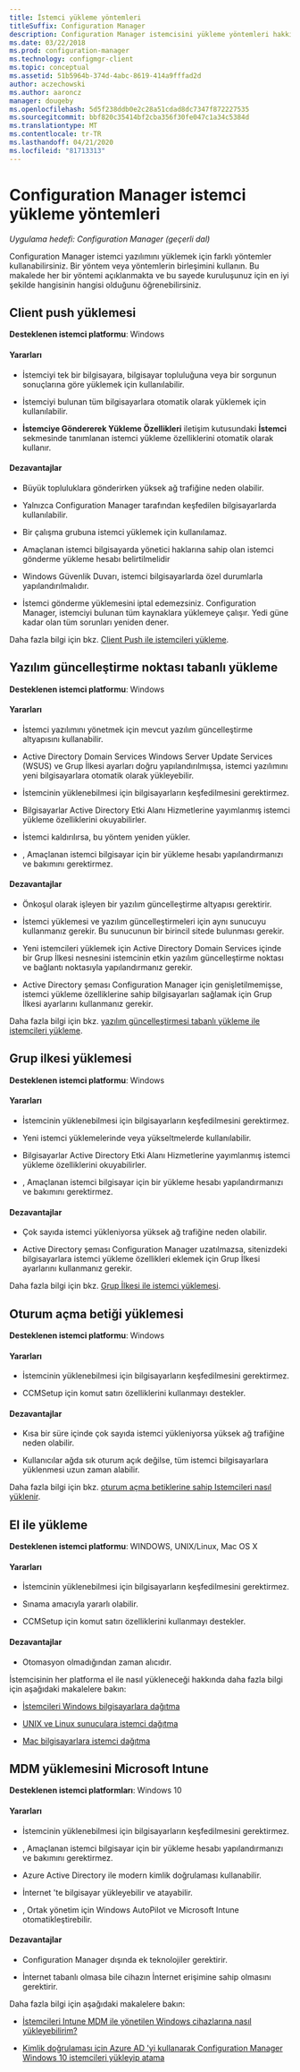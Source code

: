 ```yaml
---
title: İstemci yükleme yöntemleri
titleSuffix: Configuration Manager
description: Configuration Manager istemcisini yükleme yöntemleri hakkında bilgi edinin.
ms.date: 03/22/2018
ms.prod: configuration-manager
ms.technology: configmgr-client
ms.topic: conceptual
ms.assetid: 51b5964b-374d-4abc-8619-414a9fffad2d
author: aczechowski
ms.author: aaroncz
manager: dougeby
ms.openlocfilehash: 5d5f238ddb0e2c28a51cdad8dc7347f872227535
ms.sourcegitcommit: bbf820c35414bf2cba356f30fe047c1a34c5384d
ms.translationtype: MT
ms.contentlocale: tr-TR
ms.lasthandoff: 04/21/2020
ms.locfileid: "81713313"
---
```

# <a name="client-installation-methods-in-configuration-manager"></a>Configuration Manager istemci yükleme yöntemleri

*Uygulama hedefi: Configuration Manager (geçerli dal)*

Configuration Manager istemci yazılımını yüklemek için farklı yöntemler kullanabilirsiniz. Bir yöntem veya yöntemlerin birleşimini kullanın. Bu makalede her bir yöntemi açıklanmakta ve bu sayede kuruluşunuz için en iyi şekilde hangisinin hangisi olduğunu öğrenebilirsiniz.  

## <a name="client-push-installation"></a>Client push yüklemesi  

**Desteklenen istemci platformu**: Windows  

#### <a name="advantages"></a>Yararları  

-   İstemciyi tek bir bilgisayara, bilgisayar topluluğuna veya bir sorgunun sonuçlarına göre yüklemek için kullanılabilir.  

-   İstemciyi bulunan tüm bilgisayarlara otomatik olarak yüklemek için kullanılabilir.  

-   **İstemciye Göndererek Yükleme Özellikleri** iletişim kutusundaki **İstemci** sekmesinde tanımlanan istemci yükleme özelliklerini otomatik olarak kullanır.  

#### <a name="disadvantages"></a>Dezavantajlar  

-   Büyük topluluklara gönderirken yüksek ağ trafiğine neden olabilir.  

-   Yalnızca Configuration Manager tarafından keşfedilen bilgisayarlarda kullanılabilir.  

-   Bir çalışma grubuna istemci yüklemek için kullanılamaz.  

-   Amaçlanan istemci bilgisayarda yönetici haklarına sahip olan istemci gönderme yükleme hesabı belirtilmelidir  

-   Windows Güvenlik Duvarı, istemci bilgisayarlarda özel durumlarla yapılandırılmalıdır.   

-   İstemci gönderme yüklemesini iptal edemezsiniz. Configuration Manager, istemciyi bulunan tüm kaynaklara yüklemeye çalışır. Yedi güne kadar olan tüm sorunları yeniden dener.  

Daha fazla bilgi için bkz. [Client Push ile istemcileri yükleme](../deploy-clients-to-windows-computers.md#BKMK_ClientPush).  



## <a name="software-update-point-based-installation"></a>Yazılım güncelleştirme noktası tabanlı yükleme  

**Desteklenen istemci platformu**: Windows  

#### <a name="advantages"></a>Yararları  

-   İstemci yazılımını yönetmek için mevcut yazılım güncelleştirme altyapısını kullanabilir.  

-   Active Directory Domain Services Windows Server Update Services (WSUS) ve Grup İlkesi ayarları doğru yapılandırılmışsa, istemci yazılımını yeni bilgisayarlara otomatik olarak yükleyebilir.  

-   İstemcinin yüklenebilmesi için bilgisayarların keşfedilmesini gerektirmez.  

-   Bilgisayarlar Active Directory Etki Alanı Hizmetlerine yayımlanmış istemci yükleme özelliklerini okuyabilirler.  

-   İstemci kaldırılırsa, bu yöntem yeniden yükler.  

-   , Amaçlanan istemci bilgisayar için bir yükleme hesabı yapılandırmanızı ve bakımını gerektirmez.  

#### <a name="disadvantages"></a>Dezavantajlar  

-   Önkoşul olarak işleyen bir yazılım güncelleştirme altyapısı gerektirir.  

-   İstemci yüklemesi ve yazılım güncelleştirmeleri için aynı sunucuyu kullanmanız gerekir. Bu sunucunun bir birincil sitede bulunması gerekir.  

-   Yeni istemcileri yüklemek için Active Directory Domain Services içinde bir Grup İlkesi nesnesini istemcinin etkin yazılım güncelleştirme noktası ve bağlantı noktasıyla yapılandırmanız gerekir.  

-   Active Directory şeması Configuration Manager için genişletilmemişse, istemci yükleme özelliklerine sahip bilgisayarları sağlamak için Grup İlkesi ayarlarını kullanmanız gerekir.  

Daha fazla bilgi için bkz. [yazılım güncelleştirmesi tabanlı yükleme ile istemcileri yükleme](../deploy-clients-to-windows-computers.md#BKMK_ClientSUP).  



## <a name="group-policy-installation"></a>Grup ilkesi yüklemesi  

**Desteklenen istemci platformu**: Windows  

#### <a name="advantages"></a>Yararları  

-   İstemcinin yüklenebilmesi için bilgisayarların keşfedilmesini gerektirmez.  

-   Yeni istemci yüklemelerinde veya yükseltmelerde kullanılabilir.  

-   Bilgisayarlar Active Directory Etki Alanı Hizmetlerine yayımlanmış istemci yükleme özelliklerini okuyabilirler.  

-   , Amaçlanan istemci bilgisayar için bir yükleme hesabı yapılandırmanızı ve bakımını gerektirmez.  

#### <a name="disadvantages"></a>Dezavantajlar  

-   Çok sayıda istemci yükleniyorsa yüksek ağ trafiğine neden olabilir.  

-   Active Directory şeması Configuration Manager uzatılmazsa, sitenizdeki bilgisayarlara istemci yükleme özellikleri eklemek için Grup İlkesi ayarlarını kullanmanız gerekir.  

Daha fazla bilgi için bkz. [Grup İlkesi ile istemci yüklemesi](../deploy-clients-to-windows-computers.md#BKMK_ClientGP).  



## <a name="logon-script-installation"></a>Oturum açma betiği yüklemesi  

**Desteklenen istemci platformu**: Windows  

#### <a name="advantages"></a>Yararları  

-   İstemcinin yüklenebilmesi için bilgisayarların keşfedilmesini gerektirmez.  

-   CCMSetup için komut satırı özelliklerini kullanmayı destekler.  

#### <a name="disadvantages"></a>Dezavantajlar  

-   Kısa bir süre içinde çok sayıda istemci yükleniyorsa yüksek ağ trafiğine neden olabilir.  

-   Kullanıcılar ağda sık oturum açık değilse, tüm istemci bilgisayarlara yüklenmesi uzun zaman alabilir.  

Daha fazla bilgi için bkz. [oturum açma betiklerine sahip Istemcileri nasıl yüklenir](../deploy-clients-to-windows-computers.md#BKMK_ClientLogonScript).  



## <a name="manual-installation"></a>El ile yükleme  

**Desteklenen istemci platformu**: WINDOWS, UNIX/Linux, Mac OS X  

#### <a name="advantages"></a>Yararları  

-   İstemcinin yüklenebilmesi için bilgisayarların keşfedilmesini gerektirmez.  

-   Sınama amacıyla yararlı olabilir.  

-   CCMSetup için komut satırı özelliklerini kullanmayı destekler.  

#### <a name="disadvantages"></a>Dezavantajlar  

-   Otomasyon olmadığından zaman alıcıdır.  

İstemcisinin her platforma el ile nasıl yükleneceği hakkında daha fazla bilgi için aşağıdaki makalelere bakın:  

-   [İstemcileri Windows bilgisayarlara dağıtma](../deploy-clients-to-windows-computers.md#BKMK_Manual)  

-   [UNIX ve Linux sunuculara istemci dağıtma](../deploy-clients-to-unix-and-linux-servers.md)  

-   [Mac bilgisayarlara istemci dağıtma](../deploy-clients-to-macs.md)  



## <a name="microsoft-intune-mdm-installation"></a>MDM yüklemesini Microsoft Intune

**Desteklenen istemci platformları**: Windows 10

#### <a name="advantages"></a>Yararları  

-   İstemcinin yüklenebilmesi için bilgisayarların keşfedilmesini gerektirmez.  

-   , Amaçlanan istemci bilgisayar için bir yükleme hesabı yapılandırmanızı ve bakımını gerektirmez.  

-   Azure Active Directory ile modern kimlik doğrulaması kullanabilir.  

-   İnternet 'te bilgisayar yükleyebilir ve atayabilir.  

-   , Ortak yönetim için Windows AutoPilot ve Microsoft Intune otomatikleştirebilir.  

#### <a name="disadvantages"></a>Dezavantajlar  

-   Configuration Manager dışında ek teknolojiler gerektirir.  

-   İnternet tabanlı olmasa bile cihazın İnternet erişimine sahip olmasını gerektirir.  

Daha fazla bilgi için aşağıdaki makalelere bakın:  

-   [İstemcileri Intune MDM ile yönetilen Windows cihazlarına nasıl yükleyebilirim?](../deploy-clients-to-windows-computers.md#bkmk_mdm)  

-   [Kimlik doğrulaması için Azure AD 'yi kullanarak Configuration Manager Windows 10 istemcileri yükleyip atama](../deploy-clients-cmg-azure.md)  

